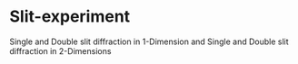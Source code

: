 # Slit-experiment
Single and Double slit diffraction in 1-Dimension and Single and Double slit diffraction in 2-Dimensions
